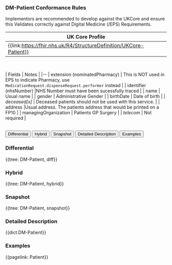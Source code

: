 ### DM-Patient Conformance Rules

Implementors are recommended to develop against the UKCore and ensure this Validates correctly against Digital Medicine (/EPS) Requirements. 

| UK Core Profile | 
|--
| {{link:https://fhir.nhs.uk/R4/StructureDefinition/UKCore-Patient}}  |



<br>

| Fields | Notes |
|--
| extension (nominatedPharmacy) | This is NOT used in EPS to indicate Pharmacy, use `MedicationRequest.dispenseRequest.performer` instead |
| identifier (nhsNumber) |NHS Number must have been sucessfully traced |
| name | Usual name |
| gender | Administrative Gender  |
| birthDate | Date of birth  |
| *deceased[x]* | Deceased patients should not be used with this service.  |
| address |Usual address. The patients address that would be printed on a FP10 |
| managingOrganization | Patients GP Surgery |
| *telecom* | Not required  |


<br>


<div class="tab">
  <button class="tablinks" onclick="openTab(event, 'Differential')">Differential</button>
  <button class="tablinks active" onclick="openTab(event, 'Hybrid')">Hybrid</button>
  <button class="tablinks" onclick="openTab(event, 'Snapshot')">Snapshot</button>
  <button class="tablinks" onclick="openTab(event, 'Detailed Description')">Detailed Description</button>
  <button class="tablinks" onclick="openTab(event, 'Examples')">Examples</button>
</div>
<div id="Differential" class="tabcontent">
  <h3>Differential</h3>
  {{tree: DM-Patient, diff}}
</div>
<div id="Hybrid" class="tabcontent" style="display:block">
  <h3>Hybrid</h3>
  {{tree: DM-Patient, hybrid}}
</div>
<div id="Snapshot" class="tabcontent">
  <h3>Snapshot</h3>
  {{tree: DM-Patient, snapshot}}
</div>
<div id="Detailed Description" class="tabcontent">
  <h3>Detailed Description</h3>
  {{dict:DM-Patient}}
</div>
<div id="Examples" class="tabcontent">
  <h3>Examples</h3>
  {{pagelink: Patient}} <br>
</div>
